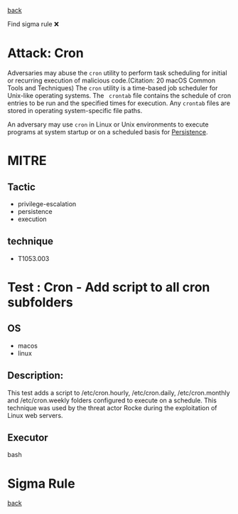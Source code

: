 
[back](../index.md)

Find sigma rule :x: 

# Attack: Cron 

Adversaries may abuse the <code>cron</code> utility to perform task scheduling for initial or recurring execution of malicious code.(Citation: 20 macOS Common Tools and Techniques) The <code>cron</code> utility is a time-based job scheduler for Unix-like operating systems.  The <code> crontab</code> file contains the schedule of cron entries to be run and the specified times for execution. Any <code>crontab</code> files are stored in operating system-specific file paths.

An adversary may use <code>cron</code> in Linux or Unix environments to execute programs at system startup or on a scheduled basis for [Persistence](https://attack.mitre.org/tactics/TA0003). 

# MITRE
## Tactic
  - privilege-escalation
  - persistence
  - execution


## technique
  - T1053.003


# Test : Cron - Add script to all cron subfolders
## OS
  - macos
  - linux


## Description:
This test adds a script to /etc/cron.hourly, /etc/cron.daily, /etc/cron.monthly and /etc/cron.weekly folders configured to execute on a schedule. This technique was used by the threat actor Rocke during the exploitation of Linux web servers.


## Executor
bash

# Sigma Rule


[back](../index.md)
